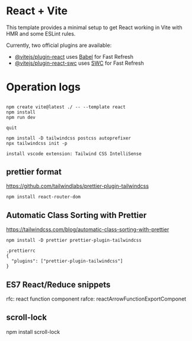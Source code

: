 # React + Vite

This template provides a minimal setup to get React working in Vite with HMR and some ESLint rules.

Currently, two official plugins are available:

- [@vitejs/plugin-react](https://github.com/vitejs/vite-plugin-react/blob/main/packages/plugin-react/README.md) uses [Babel](https://babeljs.io/) for Fast Refresh
- [@vitejs/plugin-react-swc](https://github.com/vitejs/vite-plugin-react-swc) uses [SWC](https://swc.rs/) for Fast Refresh


# Operation logs


## 
```
npm create vite@latest ./ -- --template react
npm install  
npm run dev

quit

npm install -D tailwindcss postcss autoprefixer
npx tailwindcss init -p

install vscode extension: Tailwind CSS IntelliSense
```


## prettier format
https://github.com/tailwindlabs/prettier-plugin-tailwindcss


```
npm install react-router-dom
```


## Automatic Class Sorting with Prettier
https://tailwindcss.com/blog/automatic-class-sorting-with-prettier
```
npm install -D prettier prettier-plugin-tailwindcss

.prettierrc
{
  "plugins": ["prettier-plugin-tailwindcss"]
}
```


## ES7 React/Reduce snippets
rfc: react function component
rafce: reactArrowFunctionExportComponet


## scroll-lock
npm install scroll-lock